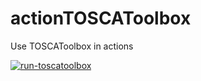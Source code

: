 # actionTOSCAToolbox
Use TOSCAToolbox in actions

[![run-toscatoolbox](https://github.com/JLCoulin/actionTOSCAToolbox/actions/workflows/run-toscatoolbox.yml/badge.svg)](https://github.com/JLCoulin/actionTOSCAToolbox/actions/workflows/run-toscatoolbox.yml)
